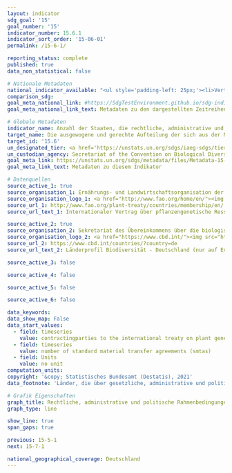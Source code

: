 ```yaml
---
layout: indicator    
sdg_goal: '15'    
goal_number: '15'    
indicator_number: 15.6.1    
indicator_sort_order: '15-06-01'    
permalink: /15-6-1/    

reporting_status: complete    
published: true    
data_non_statistical: false    

# Nationale Metadaten    
national_indicator_available: "<ul style='padding-left: 25px;'><li>Vertragsparteien des Internationalen Saatgutvertrags</li> <li> Vertragsparteien des Nagoya-Protokoll</li> <li> Länder, die über gesetzliche, administrative und politische Rahmenbedingungen oder Maßnahmen verfügen, die über das Online-Berichtssystem zur Einhaltung des Internationalen Saatgutvertrag gemeldet wurden</li> <li> Länder, die über gesetzliche, administrative und politische Rahmenbedingungen oder Maßnahmen verfügen, die dem Access and Benefit-Sharing Clearing-House gemeldet wurden</li> <li> Anzahl standardisierter Materialübertragungsvereinbarungen</li></ul>"    
comparison_sdg:     
goal_meta_national_link: #https://SdgTestEnvironment.github.io/sdg-indicators/public/MetaDe/15.6.1.pdf    
goal_meta_national_link_text: Metadaten zu den dargestellten Zeitreihen    

# Globale Metadaten    
indicator_name: Anzahl der Staaten, die rechtliche, administrative und politische Rahmenbedingungen verabschiedet haben, um Vorteile gerecht und gleichmäßig zu verteilen    
target_name: Die ausgewogene und gerechte Aufteilung der sich aus der Nutzung der genetischen Ressourcen ergebenden Vorteile und den angemessenen Zugang zu diesen Ressourcen fördern, wie auf internationaler Ebene vereinbart    
target_id: '15.6'    
un_designated_tier: <a href='https://unstats.un.org/sdgs/iaeg-sdgs/tier-classification/' title='Klicken Sie hier um weitere Informationen zur UN-Tier-Klassifikation zu erhalten.'  target='_blank'>Tier I</a>    
un_custodian_agency: Secretariat of the Convention on Biological Diversity (CBD)    
goal_meta_link: https://unstats.un.org/sdgs/metadata/files/Metadata-15-06-01.pdf    
goal_meta_link_text: Metadaten zu diesem Indikator        

# Datenquellen
source_active_1: true
source_organisation_1: Ernährungs- und Landwirtschaftsorganisation der Vereinten Nationen
source_organisation_logo_1: <a href="http://www.fao.org/home/en/"><img src="https://g205sdgs.github.io/sdg-indicators/public/OrgImgDe/fao.png" alt="Logo fao" style="height:60px; width:148px"/></a>
source_url_1: http://www.fao.org/plant-treaty/countries/membership/en/
source_url_text_1: Internationaler Vertrag über pflanzengenetische Ressourcen für Ernährung und Landwirtschaft (nicht auf Deutsch verfügbar)

source_active_2: true
source_organisation_2: Sekretariat des Übereinkommens über die biologische Vielfalt
source_organisation_logo_2: <a href="https://www.cbd.int/"><img src="https://g205sdgs.github.io/sdg-indicators/public/OrgImgDe/cbd.png" alt="Logo cbd" style="height:60px; width:148px"/></a>
source_url_2: https://www.cbd.int/countries/?country=de
source_url_text_2: Länderprofil Biodiversität - Deutschland (nur auf Englisch verfügbar)

source_active_3: false

source_active_4: false

source_active_5: false

source_active_6: false

data_keywords:     
data_show_map: False    
data_start_values:
  - field: timeseries
    value: contractingparties to the international treaty on plant genetic resources for food and agriculture
  - field: timeseries
    value: number of standard material transfer agreements (smtas)
  - field: Units
    value: no unit   
computation_units:     
copyright: '&copy; Statistisches Bundesamt (Destatis), 2021'    
data_footnote: 'Länder, die über gesetzliche, administrative und politische Rahmenbedingungen oder Maßnahmen verfügen, die über das Online-Berichtssystem zur Einhaltung des Internationalen Saatgutvertrag gemeldet wurde: Die Zeitreihe bezieht sich auf das Online-Berichtssystem. Die Rahmenbedingungen und Maßnahmen bestanden schon vorher. Anzahl standardisierter Materialübertragungsvereinbarungen: Kummulitative Werte'    

# Grafik Eigenschaften    
graph_title: Rechtliche, administrative und politische Rahmenbedingungen, die verabschiedet wurden, um Vorteile gerecht und gleichmäßig zu verteilen    
graph_type: line    

show_line: true
span_gaps: true    

previous: 15-5-1    
next: 15-7-1    

national_geographical_coverage: Deutschland    
---
```


<span></span>
